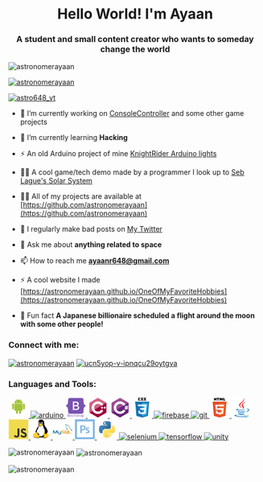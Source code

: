 <h1 align="center">Hello World! I'm Ayaan</h1>
<h3 align="center">A student and small content creator who wants to someday change the world</h3>

<p align="left"> <img src="https://komarev.com/ghpvc/?username=astronomerayaan&label=Profile%20views&color=0e75b6&style=flat" alt="astronomerayaan" /> </p>

<p align="left"> <a href="https://github.com/ryo-ma/github-profile-trophy"><img src="https://github-profile-trophy.vercel.app/?username=astronomerayaan" alt="astronomerayaan" /></a> </p>

<p align="left"> <a href="https://twitter.com/astro648_yt" target="blank"><img src="https://img.shields.io/twitter/follow/astro648_yt?logo=twitter&style=for-the-badge" alt="astro648_yt" /></a> </p>

- 🔭 I’m currently working on [ConsoleController](https://github.com/astronomerayaan/ConsoleController) and some other game projects

- 🌱 I’m currently learning **Hacking**

- ⚡ An old Arduino project of mine [KnightRider Arduino lights](https://github.com/astronomerayaan/ArduinoKnightRiderLights)

- 🧑‍🚀 A cool game/tech demo made by a programmer I look up to [Seb Lague's Solar System](https://github.com/SebLague/Solar-System)

- 👨‍💻 All of my projects are available at [https://github.com/astronomerayaan](https://github.com/astronomerayaan)

- 📝 I regularly make bad posts on [My Twitter](https://twitter.com/Astro648_YT)

- 💬 Ask me about **anything related to space**

- 📫 How to reach me **ayaanr648@gmail.com**

- ⚡ A cool website I made [https://astronomerayaan.github.io/OneOfMyFavoriteHobbies](https://astronomerayaan.github.io/OneOfMyFavoriteHobbies)

- 🚀 Fun fact **A Japanese billionaire scheduled a flight around the moon with some other people!**

<h3 align="left">Connect with me:</h3>
<p align="left">
<a href="https://twitter.com/astronomerayaan" target="blank"><img align="center" src="https://raw.githubusercontent.com/rahuldkjain/github-profile-readme-generator/master/src/images/icons/Social/twitter.svg" alt="astronomerayaan" height="30" width="40" /></a>
<a href="https://www.youtube.com/c/Astro648" target="blank"><img align="center" src="https://raw.githubusercontent.com/rahuldkjain/github-profile-readme-generator/master/src/images/icons/Social/youtube.svg" alt="ucn5yop-v-ipnqcu29oytgva" height="30" width="40" /></a>
</p>

<h3 align="left">Languages and Tools:</h3>
<p align="left"> <a href="https://developer.android.com" target="_blank" rel="noreferrer"> <img src="https://raw.githubusercontent.com/devicons/devicon/master/icons/android/android-original-wordmark.svg" alt="android" width="40" height="40"/> </a> <a href="https://www.arduino.cc/" target="_blank" rel="noreferrer"> <img src="https://cdn.worldvectorlogo.com/logos/arduino-1.svg" alt="arduino" width="40" height="40"/> </a> <a href="https://getbootstrap.com" target="_blank" rel="noreferrer"> <img src="https://raw.githubusercontent.com/devicons/devicon/master/icons/bootstrap/bootstrap-plain-wordmark.svg" alt="bootstrap" width="40" height="40"/> </a> <a href="https://www.w3schools.com/cpp/" target="_blank" rel="noreferrer"> <img src="https://raw.githubusercontent.com/devicons/devicon/master/icons/cplusplus/cplusplus-original.svg" alt="cplusplus" width="40" height="40"/> </a> <a href="https://www.w3schools.com/cs/" target="_blank" rel="noreferrer"> <img src="https://raw.githubusercontent.com/devicons/devicon/master/icons/csharp/csharp-original.svg" alt="csharp" width="40" height="40"/> </a> <a href="https://www.w3schools.com/css/" target="_blank" rel="noreferrer"> <img src="https://raw.githubusercontent.com/devicons/devicon/master/icons/css3/css3-original-wordmark.svg" alt="css3" width="40" height="40"/> </a> <a href="https://firebase.google.com/" target="_blank" rel="noreferrer"> <img src="https://www.vectorlogo.zone/logos/firebase/firebase-icon.svg" alt="firebase" width="40" height="40"/> </a> <a href="https://git-scm.com/" target="_blank" rel="noreferrer"> <img src="https://www.vectorlogo.zone/logos/git-scm/git-scm-icon.svg" alt="git" width="40" height="40"/> </a> <a href="https://www.w3.org/html/" target="_blank" rel="noreferrer"> <img src="https://raw.githubusercontent.com/devicons/devicon/master/icons/html5/html5-original-wordmark.svg" alt="html5" width="40" height="40"/> </a> <a href="https://www.java.com" target="_blank" rel="noreferrer"> <img src="https://raw.githubusercontent.com/devicons/devicon/master/icons/java/java-original.svg" alt="java" width="40" height="40"/> </a> <a href="https://developer.mozilla.org/en-US/docs/Web/JavaScript" target="_blank" rel="noreferrer"> <img src="https://raw.githubusercontent.com/devicons/devicon/master/icons/javascript/javascript-original.svg" alt="javascript" width="40" height="40"/> </a> <a href="https://www.linux.org/" target="_blank" rel="noreferrer"> <img src="https://raw.githubusercontent.com/devicons/devicon/master/icons/linux/linux-original.svg" alt="linux" width="40" height="40"/> </a> <a href="https://www.mysql.com/" target="_blank" rel="noreferrer"> <img src="https://raw.githubusercontent.com/devicons/devicon/master/icons/mysql/mysql-original-wordmark.svg" alt="mysql" width="40" height="40"/> </a> <a href="https://www.photoshop.com/en" target="_blank" rel="noreferrer"> <img src="https://raw.githubusercontent.com/devicons/devicon/master/icons/photoshop/photoshop-line.svg" alt="photoshop" width="40" height="40"/> </a> <a href="https://www.python.org" target="_blank" rel="noreferrer"> <img src="https://raw.githubusercontent.com/devicons/devicon/master/icons/python/python-original.svg" alt="python" width="40" height="40"/> </a> <a href="https://www.selenium.dev" target="_blank" rel="noreferrer"> <img src="https://raw.githubusercontent.com/detain/svg-logos/780f25886640cef088af994181646db2f6b1a3f8/svg/selenium-logo.svg" alt="selenium" width="40" height="40"/> </a> <a href="https://www.tensorflow.org" target="_blank" rel="noreferrer"> <img src="https://www.vectorlogo.zone/logos/tensorflow/tensorflow-icon.svg" alt="tensorflow" width="40" height="40"/> </a> <a href="https://unity.com/" target="_blank" rel="noreferrer"> <img src="https://www.vectorlogo.zone/logos/unity3d/unity3d-icon.svg" alt="unity" width="40" height="40"/> </a> </p>

<p><img align="left" src="https://github-readme-stats.vercel.app/api/top-langs?username=astronomerayaan&show_icons=true&locale=en&layout=compact" alt="astronomerayaan" /></p>

<p>&nbsp;<img align="center" src="https://github-readme-stats.vercel.app/api?username=astronomerayaan&show_icons=true&locale=en" alt="astronomerayaan" /></p>

<p><img align="center" src="https://github-readme-streak-stats.herokuapp.com/?user=astronomerayaan&" alt="astronomerayaan" /></p>
